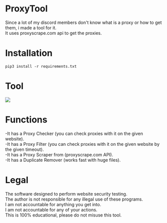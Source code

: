 # ProxyTool
 Since a lot of my discord members don't know what is a proxy or how to get them, i made a tool for it.<br/>
 It uses proxyscrape.com api to get the proxies.

# Installation
```
pip3 install -r requirements.txt
``` 

# Tool
![](https://i.ibb.co/wLd4x1N/proxy-tool-tool.png)

# Functions
 -It has a Proxy Checker (you can check proxies with it on the given website).<br/>
 -It has a Proxy Filter (you can check proxies with it on the given website by the given timeout).<br/>
 -It has a Proxy Scraper from (proxyscrape.com API).<br/>
 -It has a Duplicate Remover (works fast with huge files).

# Legal
 The software designed to perform website security testing.<br/>
 The author is not responsible for any illegal use of these programs.<br/>
 I am not accountable for anything you get into.<br/>
 I am not accountable for any of your actions.<br/>
 This is 100% educational, please do not misuse this tool.
 
